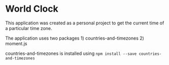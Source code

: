 # World Clock

This application was created as a personal project to get the current time of a particular time zone.

The application uses two packages
    1) countries-and-timezones
    2) moment.js

countries-and-timezones is installed using ```npm install --save countries-and-timezones```
